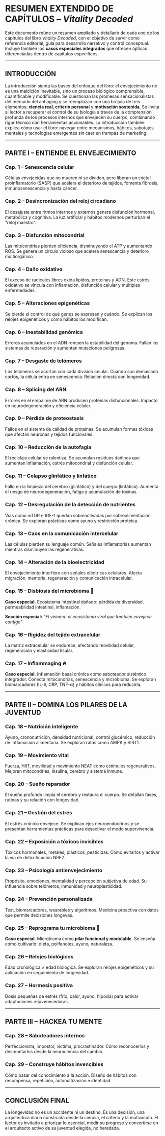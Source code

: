 # RESUMEN EXTENDIDO DE CAPÍTULOS – *Vitality Decoded*

Este documento reúne un resumen ampliado y detallado de cada uno de los capítulos del libro *Vitality Decoded*, con el objetivo de servir como referencia editorial, guía para desarrollo narrativo y control conceptual. Incluye también los **casos especiales integrados** que ofrecen ópticas diferenciadas dentro de capítulos específicos.

---

## INTRODUCCIÓN

La introducción sienta las bases del enfoque del libro: el envejecimiento no es una maldición inevitable, sino un proceso biológico comprensible, cuantificable y modificable. Se cuestionan las promesas sensacionalistas del mercado del antiaging y se reemplazan con una brújula de tres elementos: **ciencia real**, **criterio personal** y **motivación sostenida**. Se invita al lector a recuperar el control de su biología a través de la comprensión profunda de los procesos internos que envejecen su cuerpo, combinando rigor técnico con herramientas accionables. La introducción también explica cómo usar el libro: navegar entre mecanismos, hábitos, sabotajes mentales y tecnologías emergentes sin caer en trampas de marketing.

---

## PARTE I – ENTIENDE EL ENVEJECIMIENTO

### Cap. 1 – Senescencia celular
Células envejecidas que no mueren ni se dividen, pero liberan un cóctel proinflamatorio (SASP) que acelera el deterioro de tejidos, fomenta fibrosis, inmunosenescencia y hasta cáncer.

### Cap. 2 – Desincronización del reloj circadiano
El desajuste entre ritmos internos y externos genera disfunción hormonal, metabólica y cognitiva. La luz artificial y hábitos modernos perturban el "reloj maestro".

### Cap. 3 – Disfunción mitocondrial
Las mitocondrias pierden eficiencia, disminuyendo el ATP y aumentando ROS. Se genera un círculo vicioso que acelera senescencia y deterioro multiorgánico.

### Cap. 4 – Daño oxidativo
El exceso de radicales libres oxida lípidos, proteínas y ADN. Este estrés oxidativo se vincula con inflamación, disfunción celular y múltiples enfermedades.

### Cap. 5 – Alteraciones epigenéticas
Se pierde el control de qué genes se expresan y cuándo. Se explican los relojes epigenéticos y cómo hábitos los modifican.

### Cap. 6 – Inestabilidad genómica
Errores acumulados en el ADN rompen la estabilidad del genoma. Fallan los sistemas de reparación y aumentan mutaciones peligrosas.

### Cap. 7 – Desgaste de telómeros
Los telómeros se acortan con cada división celular. Cuando son demasiado cortos, la célula entra en senescencia. Relación directa con longevidad.

### Cap. 8 – Splicing del ARN
Errores en el empalme de ARN producen proteínas disfuncionales. Impacto en neurodegeneración y eficiencia celular.

### Cap. 9 – Pérdida de proteostasis
Fallos en el sistema de calidad de proteínas. Se acumulan formas tóxicas que afectan neuronas y tejidos funcionales.

### Cap. 10 – Reducción de la autofagia
El reciclaje celular se ralentiza. Se acumulan residuos dañinos que aumentan inflamación, estrés mitocondrial y disfunción celular.

### Cap. 11 – Colapso glinfático y linfático
Fallo en la limpieza del cerebro (glinfático) y del cuerpo (linfático). Aumenta el riesgo de neurodegeneración, fatiga y acumulación de toxinas.

### Cap. 12 – Desregulación de la detección de nutrientes
Vías como mTOR e IGF-1 quedan sobreactivadas por sobrealimentación crónica. Se exploran prácticas como ayuno y restricción proteica.

### Cap. 13 – Caos en la comunicación intercelular
Las células pierden su lenguaje común. Señales inflamatorias aumentan mientras disminuyen las regenerativas.

### Cap. 14 – Alteración de la bioelectricidad
El envejecimiento interfiere con señales eléctricas celulares. Afecta migración, memoria, regeneración y comunicación intracelular.

### Cap. 15 – Disbiosis del microbioma 🧠
**Caso especial.** Ecosistema intestinal dañado: pérdida de diversidad, permeabilidad intestinal, inflamación.

**Sección especial:** *“El virioma: el ecosistema viral que también envejece contigo”*

### Cap. 16 – Rigidez del tejido extracelular
La matriz extracelular se endurece, afectando movilidad celular, regeneración y elasticidad tisular.

### Cap. 17 – Inflammaging 🔥
**Caso especial.** Inflamación basal crónica como saboteador sistémico integrador. Conecta mitocondrias, senescencia y microbioma. Se exploran biomarcadores (IL-6, CRP, TNF-α) y hábitos clínicos para reducirla.

---

## PARTE II – DOMINA LOS PILARES DE LA JUVENTUD

### Cap. 18 – Nutrición inteligente
Ayuno, crononutrición, densidad nutricional, control glucémico, reducción de inflamación alimentaria. Se exploran rutas como AMPK y SIRT1.

### Cap. 19 – Movimiento vital
Fuerza, HIIT, movilidad y movimiento NEAT como estímulos regenerativos. Mejoran mitocondrias, insulina, cerebro y sistema inmune.

### Cap. 20 – Sueño reparador
El sueño profundo limpia el cerebro y restaura el cuerpo. Se detallan fases, rutinas y su relación con longevidad.

### Cap. 21 – Gestión del estrés
El estrés crónico envejece. Se explican ejes neuroendocrinos y se presentan herramientas prácticas para desactivar el modo supervivencia.

### Cap. 22 – Exposición a tóxicos invisibles
Tóxicos hormonales, metales, plásticos, pesticidas. Cómo evitarlos y activar la vía de detoxificación NRF2.

### Cap. 23 – Psicología antienvejecimiento
Propósito, emociones, mentalidad y percepción subjetiva de edad. Su influencia sobre telómeros, inmunidad y neuroplasticidad.

### Cap. 24 – Prevención personalizada
Test, biomarcadores, wearables y algoritmos. Medicina proactiva con datos que permite decisiones longevas.

### Cap. 25 – Reprograma tu microbioma 🌱
**Caso especial.** Microbioma como **pilar funcional y modulable**. Se enseña cómo cultivarlo: dieta, polifenoles, ayuno, naturaleza.

### Cap. 26 – Relojes biológicos
Edad cronológica ≠ edad biológica. Se exploran relojes epigenéticos y su aplicación en seguimiento de longevidad.

### Cap. 27 – Hormesis positiva
Dosis pequeñas de estrés (frío, calor, ayuno, hipoxia) para activar adaptaciones rejuvenecedoras.

---

## PARTE III – HACKEA TU MENTE

### Cap. 28 – Saboteadores internos
Perfeccionista, impostor, víctima, procrastinador. Cómo reconocerlos y desmontarlos desde la neurociencia del cambio.

### Cap. 29 – Construye hábitos invencibles
Cómo pasar del conocimiento a la acción. Diseño de hábitos con recompensa, repetición, automatización e identidad.

---

## CONCLUSIÓN FINAL

La longevidad no es un accidente ni un destino. Es una decisión, una arquitectura diaria construida desde la ciencia, el criterio y la motivación. El lector es invitado a priorizar lo esencial, medir su progreso y convertirse en el arquitecto activo de su juventud elegida, no heredada.
